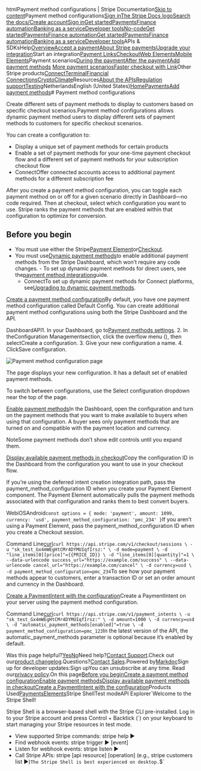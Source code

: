htmlPayment method configurations | Stripe Documentation[Skip to content](#main-content)Payment method configurations[Sign in](https://dashboard.stripe.com/login?redirect=https%3A%2F%2Fdocs.stripe.com%2Fpayments%2Fpayment-method-configurations)[The Stripe Docs logo](/)[Search the docs/](#)[Create account](https://dashboard.stripe.com/register)[Sign in](https://dashboard.stripe.com/login?redirect=https%3A%2F%2Fdocs.stripe.com%2Fpayments%2Fpayment-method-configurations)[Get started](/get-started)[Payments](/payments)[Finance automation](/finance-automation)[Banking as a service](/financial-services)[Developer tools](/development)[No-code](/no-code)[Get started](/get-started)[Payments](/payments)[Finance automation](/finance-automation)[](#)[Get started](/get-started)[Payments](/payments)[Finance automation](/finance-automation)[Banking as a service](/financial-services)[Developer tools](/development)[](#)APIs & SDKsHelp[Overview](/docs/payments)[Accept a payment](#)[About Stripe payments](#)[Upgrade your integration](/docs/payments/upgrades)Start an integration[Payment Links](#)[Checkout](#)[Web Elements](#)[Mobile Elements](#)Payment scenarios[During the payment](#)[After the payment](#)[Add payment methods](#)
[More payment scenarios](#)[Faster checkout with Link](#)Other Stripe products[Connect](#)[Terminal](#)[Financial Connections](#)[Crypto](#)[Climate](#)Resources[About the APIs](#)[Regulation support](#)[Testing](/docs/testing)NetherlandsEnglish (United States)[](#)[](#)[Home](/docs)[Payments](/docs/payments)[Add payment methods](/docs/payments/payment-methods/overview)# Payment method configurations

Create different sets of payment methods to display to customers based on specific checkout scenarios.Payment method configurations allows dynamic payment method users to display different sets of payment methods to customers for specific checkout scenarios.

You can create a configuration to:

- Display a unique set of payment methods for certain products
- Enable a set of payment methods for your one-time payment checkout flow and a different set of payment methods for your subscription checkout flow
- ConnectOffer connected accounts access to additional payment methods for a different subscription fee

After you create a payment method configuration, you can toggle each payment method on or off for a given scenario directly in Dashboard—no code required. Then at checkout, select which configuration you want to use. Stripe ranks the payment methods that are enabled within that configuration to optimize for conversion.

## Before you begin

- You must use either the Stripe[Payment Element](/payments/payment-element)or[Checkout](/payments/checkout).
- You must use[Dynamic payment methods](/payments/payment-methods/dynamic-payment-methods)to enable additional payment methods from the Stripe Dashboard, which won’t require any code changes.  - To set up dynamic payment methods for direct users, see the[payment method integration](/payments/payment-methods/dynamic-payment-methods)guide.
  - ConnectTo set up dynamic payment methods for Connect platforms, see[Upgrading to dynamic payment methods](/connect/dynamic-payment-methods).



[Create a payment method configuration](#create-payment-method-configuration)By default, you have one payment method configuration called Default Config. You can create additional payment method configurations using both the Stripe Dashboard and the API.

DashboardAPI1. In your Dashboard, go to[Payment methods settings](https://dashboard.stripe.com/test/settings/payment_methods).
2. In theConfiguration Managementsection, click the overflow menu (), then selectCreate a configuration.
3. Give your new configuration a name.
4. ClickSave configuration.

![Payment method configuration page](https://b.stripecdn.com/docs-statics-srv/assets/payment-method-configurations.a766550ad4dd95854a7a9b9f178e1d45.png)

The page displays your new configuration. It has a default set of enabled payment methods.

To switch between configurations, use the Select configuration dropdown near the top of the page.

[Enable payment methods](#enable-payment-methods)In the Dashboard, open the configuration and turn on the payment methods that you want to make available to buyers when using that configuration. A buyer sees only payment methods that are turned on and compatible with the payment location and currency.

NoteSome payment methods don’t show edit controls until you expand them.

[Display available payment methods in checkout](#section-4)Copy the configuration ID in the Dashboard from the configuration you want to use in your checkout flow.

If you’re using the deferred intent creation integration path, pass the payment_method_configuration ID when you create your Payment Element component. The Payment Element automatically pulls the payment methods associated with that configuration and ranks them to best convert buyers.

WebiOSAndroid`const options = {
   mode: 'payment',
   amount: 1099,
   currency: 'usd',
   payment_method_configuration: 'pmc_234'
}`If you aren’t using a Payment Element, pass the payment_method_configuration ID when you create a Checkout session.

Command Line[curl](#)`curl https://api.stripe.com/v1/checkout/sessions \
  -u "sk_test_Gx4mWEgHtCMr4DYMUIqfIrsz:" \
  -d mode=payment \
  -d "line_items[0][price]"={{PRICE_ID}} \
  -d "line_items[0][quantity]"=1 \
  --data-urlencode success_url="https://example.com/success" \
  --data-urlencode cancel_url="https://example.com/cancel" \
  -d currency=usd \
  -d payment_method_configuration=pmc_234`To see how your payment methods appear to customers, enter a transaction ID or set an order amount and currency in the Dashboard.

[Create a PaymentIntent with the configuration](#create-payment-intent)Create a PaymentIntent on your server using the payment method configuration.

Command Line[curl](#)`curl https://api.stripe.com/v1/payment_intents \
  -u "sk_test_Gx4mWEgHtCMr4DYMUIqfIrsz:" \
  -d amount=1000 \
  -d currency=usd \
  -d "automatic_payment_methods[enabled]"=true \
  -d payment_method_configuration=pmc_123`In the latest version of the API, the automatic_payment_methods parameter is optional because it’s enabled by default.

Was this page helpful?[Yes](#)[No](#)Need help?[Contact Support](https://support.stripe.com/).Check out our[product changelog](https://stripe.com/blog/changelog).Questions?[Contact Sales](https://stripe.com/contact/sales).Powered by[Markdoc](https://markdoc.dev)Sign up for developer updates:Sign upYou can unsubscribe at any time. Read our[privacy policy](https://stripe.com/privacy).On this page[Before you begin](#before-you-begin)[Create a payment method configuration](#create-payment-method-configuration)[Enable payment methods](#enable-payment-methods)[Display available payment methods in checkout](#section-4)[Create a PaymentIntent with the configuration](#create-payment-intent)Products Used[Payments](/payments)[Elements](/payments/elements)Stripe ShellTest modeAPI Explorer[](https://stripe.com/docs/stripe-cli#install)`Welcome to the Stripe Shell!

Stripe Shell is a browser-based shell with the Stripe CLI pre-installed. Log in to your
Stripe account and press Control + Backtick (`) on your keyboard to start managing your Stripe
resources in test mode.

- View supported Stripe commands: stripe help ▶️
- Find webhook events: stripe trigger ▶️ [event]
- Listen for webhook events: stripe listen ▶
- Call Stripe APIs: stripe [api resource] [operation] (e.g., stripe customers list ▶️)`The Stripe Shell is best experienced on desktop.`$`